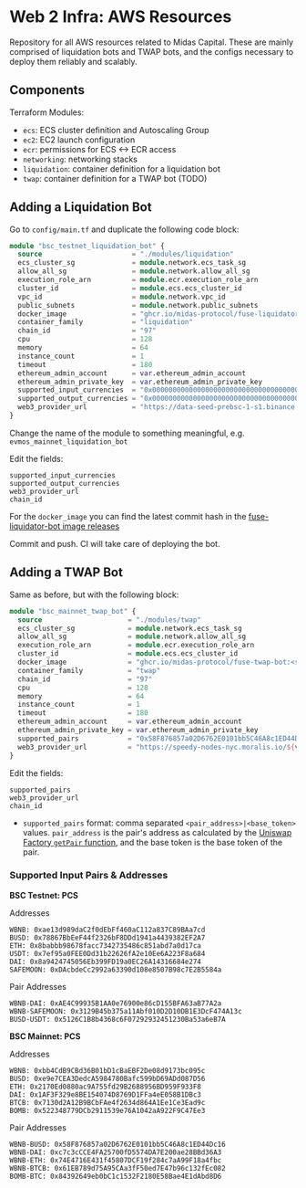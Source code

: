 # Web 2 Infra: AWS Resources

Repository for all AWS resources related to Midas Capital. These are mainly comprised of liquidation bots and TWAP bots,
and the configs necessary to deploy them reliably and scalably.

## Components

Terraform Modules:

- `ecs`: ECS cluster definition and Autoscaling Group
- `ec2`: EC2 launch configuration
- `ecr`: permissions for ECS <-> ECR access
- `networking`: networking stacks
- `liquidation`: container definition for a liquidation bot
- `twap`: container definition for a TWAP bot (TODO)

## Adding a Liquidation Bot

Go to `config/main.tf` and duplicate the following code block:

```terraform
module "bsc_testnet_liquidation_bot" {
  source                      = "./modules/liquidation"
  ecs_cluster_sg              = module.network.ecs_task_sg
  allow_all_sg                = module.network.allow_all_sg
  execution_role_arn          = module.ecr.execution_role_arn
  cluster_id                  = module.ecs.ecs_cluster_id
  vpc_id                      = module.network.vpc_id
  public_subnets              = module.network.public_subnets
  docker_image                = "ghcr.io/midas-protocol/fuse-liquidator-bot:<sha:commit-hash>"
  container_family            = "liquidation"
  chain_id                    = "97"
  cpu                         = 128
  memory                      = 64
  instance_count              = 1
  timeout                     = 180
  ethereum_admin_account      = var.ethereum_admin_account
  ethereum_admin_private_key  = var.ethereum_admin_private_key
  supported_input_currencies  = "0x0000000000000000000000000000000000000000,0xEC5dCb5Dbf4B114C9d0F65BcCAb49EC54F6A0867"
  supported_output_currencies = "0x0000000000000000000000000000000000000000,0xEC5dCb5Dbf4B114C9d0F65BcCAb49EC54F6A0867"
  web3_provider_url           = "https://data-seed-prebsc-1-s1.binance.org:8545"
}
```

Change the name of the module to something meaningful, e.g. `evmos_mainnet_liquidation_bot`

Edit the fields:

```shell
supported_input_currencies
supported_output_currencies
web3_provider_url
chain_id
```

For the `docker_image` you can find the latest commit hash in
the [fuse-liquidator-bot image releases](https://github.com/Midas-Protocol/fuse-liquidator-bot/pkgs/container/fuse-liquidator-bot)

Commit and push. CI will take care of deploying the bot.

## Adding a TWAP Bot

Same as before, but with the following block:

```terraform
module "bsc_mainnet_twap_bot" {
  source                     = "./modules/twap"
  ecs_cluster_sg             = module.network.ecs_task_sg
  allow_all_sg               = module.network.allow_all_sg
  execution_role_arn         = module.ecr.execution_role_arn
  cluster_id                 = module.ecs.ecs_cluster_id
  docker_image               = "ghcr.io/midas-protocol/fuse-twap-bot:<sha:commit-hash>"
  container_family           = "twap"
  chain_id                   = "97"
  cpu                        = 128
  memory                     = 64
  instance_count             = 1
  timeout                    = 180
  ethereum_admin_account     = var.ethereum_admin_account
  ethereum_admin_private_key = var.ethereum_admin_private_key
  supported_pairs            = "0x58F876857a02D6762E0101bb5C46A8c1ED44Dc16|0xbb4CdB9CBd36B01bD1cBaEBF2De08d9173bc095c,0x74E4716E431f45807DCF19f284c7aA99F18a4fbc|0xbb4CdB9CBd36B01bD1cBaEBF2De08d9173bc095c,0x61EB789d75A95CAa3fF50ed7E47b96c132fEc082|0xbb4CdB9CBd36B01bD1cBaEBF2De08d9173bc095c"
  web3_provider_url          = "https://speedy-nodes-nyc.moralis.io/${var.moralis_api_key}/bsc/mainnet/archive"
}
```

Edit the fields:

```shell
supported_pairs
web3_provider_url
chain_id
```

- `supported_pairs` format: comma separated `<pair_address>|<base_token>` values.
  `pair_address` is the pair's address as calculated by the
  [Uniswap Factory `getPair` function](https://docs.uniswap.org/protocol/V2/reference/smart-contracts/factory#getpair),
  and the base token is the base token of the pair.

### Supported Input Pairs & Addresses

**BSC Testnet: PCS**

Addresses

```shell
WBNB: 0xae13d989daC2f0dEbFf460aC112a837C89BAa7cd 
BUSD: 0x78867BbEeF44f2326bF8DDd1941a4439382EF2A7 
ETH: 0x8babbb98678facc7342735486c851abd7a0d17ca 
USDT: 0x7ef95a0FEE0Dd31b22626fA2e10Ee6A223F8a684
DAI: 0x8a9424745056Eb399FD19a0EC26A14316684e274
SAFEMOON: 0xDAcbdeCc2992a63390d108e8507B98c7E2B5584a
```

Pair Addresses

```shell
WBNB-DAI: 0xAE4C99935B1AA0e76900e86cD155BFA63aB77A2a 
WBNB-SAFEMOON: 0x3129B45b375a11Abf010D2D10DB1E3DcF474A13c 
BUSD-USDT: 0x5126C1B8b4368c6F07292932451230Ba53a6eB7A
```

**BSC Mainnet: PCS**

Addresses

```shell
WBNB: 0xbb4CdB9CBd36B01bD1cBaEBF2De08d9173bc095c 
BUSD: 0xe9e7CEA3DedcA5984780Bafc599bD69ADd087D56 
ETH: 0x2170Ed0880ac9A755fd29B2688956BD959F933F8
DAI: 0x1AF3F329e8BE154074D8769D1FFa4eE058B1DBc3
BTCB: 0x7130d2A12B9BCbFAe4f2634d864A1Ee1Ce3Ead9c
BOMB: 0x522348779DCb2911539e76A1042aA922F9C47Ee3

```

Pair Addresses

```shell
WBNB-BUSD: 0x58F876857a02D6762E0101bb5C46A8c1ED44Dc16
WBNB-DAI: 0xc7c3cCCE4FA25700fD5574DA7E200ae28BBd36A3
WBNB-ETH: 0x74E4716E431f45807DCF19f284c7aA99F18a4fbc 
WBNB-BTCB: 0x61EB789d75A95CAa3fF50ed7E47b96c132fEc082
BOMB-BTC: 0x84392649eb0bC1c1532F2180E58Bae4E1dAbd8D6
```


